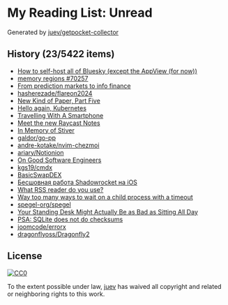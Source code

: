 # My Reading List: Unread

Generated by [juev/getpocket-collector](https://github.com/juev/getpocket-collector)

## History (23/5422 items)

- [How to self-host all of Bluesky (except the AppView (for now))](https://alice.bsky.sh/post/3laega7icmi2q)
- [memory regions #70257](https://github.com/golang/go/discussions/70257)
- [From prediction markets to info finance](https://vitalik.eth.limo/general/2024/11/09/infofinance.html)
- [hasherezade/flareon2024](https://github.com/hasherezade/flareon2024)
- [New Kind of Paper, Part Five](https://mlajtos.mu/posts/new-kind-of-paper-5)
- [Hello again, Kubernetes](https://xeiaso.net/blog/2024/hello-again-k8s/)
- [Travelling With A Smartphone](https://irreal.org/blog/?p=12568)
- [Meet the new Raycast Notes](https://raycast-frontend-fjmcih2iz-raycastapp.vercel.app/blog/raycast-notes)
- [In Memory of Stiver](https://blog.jetbrains.com/idea/2024/11/in-memory-of-stiver/)
- [galdor/go-pp](https://github.com/galdor/go-pp)
- [andre-kotake/nvim-chezmoi](https://github.com/andre-kotake/nvim-chezmoi)
- [ariary/Notionion](https://github.com/ariary/Notionion)
- [On Good Software Engineers](https://candost.blog/on-good-software-engineers)
- [kgs19/cmdx](https://github.com/kgs19/cmdx)
- [BasicSwapDEX](https://basicswapdex.com)
- [Бесшовная работа Shadowrocket на iOS](https://mishatugushev.ru/blog/?go=all/shadowrocket-seamless-ios/)
- [What RSS reader do you use?](https://lobste.rs/s/8otsv9)
- [Way too many ways to wait on a child process with a timeout](https://gaultier.github.io/blog/way_too_many_ways_to_wait_for_a_child_process_with_a_timeout.html)
- [spegel-org/spegel](https://github.com/spegel-org/spegel)
- [Your Standing Desk Might Actually Be as Bad as Sitting All Day](https://www.sciencealert.com/your-standing-desk-might-actually-be-as-bad-as-sitting-all-day)
- [PSA: SQLite does not do checksums](https://avi.im/blag/2024/sqlite-bit-flip/)
- [joomcode/errorx](https://github.com/joomcode/errorx)
- [dragonflyoss/Dragonfly2](https://github.com/dragonflyoss/Dragonfly2)

## License

[![CC0](https://mirrors.creativecommons.org/presskit/buttons/88x31/svg/cc-zero.svg)](https://creativecommons.org/publicdomain/zero/1.0/)

To the extent possible under law, [juev](https://github.com/juev) has waived all copyright and related or neighboring rights to this work.
